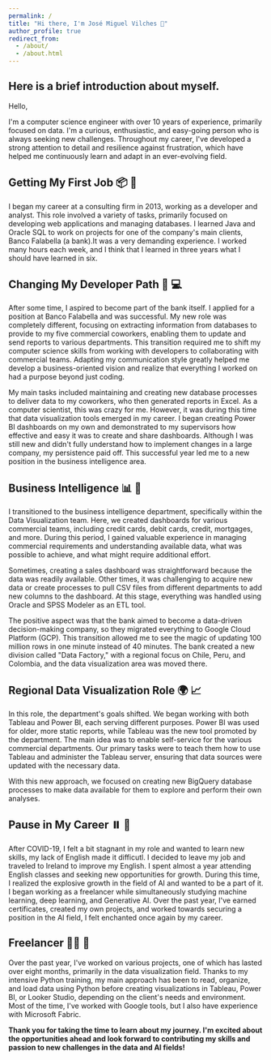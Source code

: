 ```yaml
---
permalink: /
title: "Hi there, I'm José Miguel Vilches 👋"
author_profile: true
redirect_from: 
  - /about/
  - /about.html
---
```


## Here is a brief introduction about myself.

Hello,

I'm a computer science engineer with over 10 years of experience, primarily focused on data. I'm a curious, enthusiastic, and easy-going person who is always seeking new challenges. Throughout my career, I've developed a strong attention to detail and resilience against frustration, which have helped me continuously learn and adapt in an ever-evolving field.  

Getting My First Job 📦 🎉
------
I began my career at a consulting firm in 2013, working as a developer and analyst. This role involved a variety of tasks, primarily focused on developing web applications and managing databases. I learned Java and Oracle SQL to work on projects for one of the company's main clients, Banco Falabella (a bank).It was a very demanding experience. I worked many hours each week, and I think that I learned in three years what I should have learned in six.

Changing My Developer Path 🔄 💻
------
After some time, I aspired to become part of the bank itself. I applied for a position at Banco Falabella and was successful. My new role was completely different, focusing on extracting information from databases to provide to my five commercial coworkers, enabling them to update and send reports to various departments. This transition required me to shift my computer science skills from working with developers to collaborating with commercial teams. Adapting my communication style greatly helped me develop a business-oriented vision and realize that everything I worked on had a purpose beyond just coding.

My main tasks included maintaining and creating new database processes to deliver data to my coworkers, who then generated reports in Excel. As a computer scientist, this was crazy for me. However, it was during this time that data visualization tools emerged in my career. I began creating Power BI dashboards on my own and demonstrated to my supervisors how effective and easy it was to create and share dashboards. Although I was still new and didn't fully understand how to implement changes in a large company, my persistence paid off. This successful year led me to a new position in the business intelligence area.

Business Intelligence 📊 🧠
------
I transitioned to the business intelligence department, specifically within the Data Visualization team. Here, we created dashboards for various commercial teams, including credit cards, debit cards, credit, mortgages, and more. During this period, I gained valuable experience in managing commercial requirements and understanding available data, what was possible to achieve, and what might require additional effort.

Sometimes, creating a sales dashboard was straightforward because the data was readily available. Other times, it was challenging to acquire new data or create processes to pull CSV files from different departments to add new columns to the dashboard. At this stage, everything was handled using Oracle and SPSS Modeler as an ETL tool.

The positive aspect was that the bank aimed to become a data-driven decision-making company, so they migrated everything to Google Cloud Platform (GCP). This transition allowed me to see the magic of updating 100 million rows in one minute instead of 40 minutes. The bank created a new division called "Data Factory," with a regional focus on Chile, Peru, and Colombia, and the data visualization area was moved there.

Regional Data Visualization Role 🌍 📈 
------
In this role, the department's goals shifted. We began working with both Tableau and Power BI, each serving different purposes. Power BI was used for older, more static reports, while Tableau was the new tool promoted by the department. The main idea was to enable self-service for the various commercial departments. Our primary tasks were to teach them how to use Tableau and administer the Tableau server, ensuring that data sources were updated with the necessary data.

With this new approach, we focused on creating new BigQuery database processes to make data available for them to explore and perform their own analyses.

Pause in My Career ⏸️ 📅
------
After COVID-19, I felt a bit stagnant in my role and wanted to learn new skills, my lack of English made it difficutl. I decided to leave my job and traveled to Ireland to improve my English. I spent almost a year attending English classes and seeking new opportunities for growth. During this time, I realized the explosive growth in the field of AI and wanted to be a part of it. I began working as a freelancer while simultaneously studying machine learning, deep learning, and Generative AI. Over the past year, I've earned certificates, created my own projects, and worked towards securing a position in the AI field, I felt enchanted once again by my career.

Freelancer 🧑‍💻 🌟
------
Over the past year, I've worked on various projects, one of which has lasted over eight months, primarily in the data visualization field. Thanks to my intensive Python training, my main approach has been to read, organize, and load data using Python before creating visualizations in Tableau, Power BI, or Looker Studio, depending on the client's needs and environment. Most of the time, I've worked with Google tools, but I also have experience with Microsoft Fabric.

**Thank you for taking the time to learn about my journey. I'm excited about the opportunities ahead and look forward to contributing my skills and passion to new challenges in the data and AI fields!**